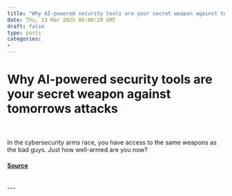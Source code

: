 ```yaml
---
title: "Why AI-powered security tools are your secret weapon against tomorrows attacks"
date: Thu, 13 Mar 2025 09:00:20 GMT
draft: false
type: posts
categories: 
- 
---
```

# Why AI-powered security tools are your secret weapon against tomorrows attacks

<br/>

<br/>
In the cybersecurity arms race, you have access to the same weapons as the bad guys. Just how well-armed are you now?

#### [Source](https://www.zdnet.com/article/why-ai-powered-security-tools-are-your-secret-weapon-against-tomorrows-attacks/)

<br/>
---
